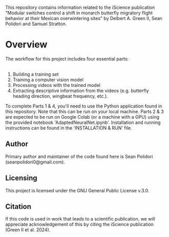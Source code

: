 This repository contains information related to the iScience publication "Modular switches control a shift in monarch butterfly migratory flight behavior at their Mexican overwintering sites" by Delbert A. Green II, Sean Polidori and Samuel Stratton.

<h1>Overview</h1>
The workflow for this project includes four essential parts:
<br/><br/>

<ol>
    <li>Building a training set</li>
    <li>Training a computer vision model</li>
    <li>Processing videos with the trained model</li>
    <li>Extracting descriptive information from the videos (e.g. butterfly heading direction, wingbeat frequency, etc.).</li>
</ol>

To complete Parts 1 & 4, you'll need to use the Python application found in this repository. Note that this can be run on your local machine. Parts 2 & 3 are expected to be run on Google Colab (or a machine with a GPU) using the provided notebook 'AdaptedNeuralNet.ipynb'. Installation and running instructions can be found in the 'INSTALLATION & RUN' file.

<h2>Author</h2>
Primary author and maintainer of the code found here is Sean Polidori (seanpolidori0@gmail.com). 

<h2>Licensing</h2>
This project is licensed under the GNU General Public License v.3.0.

<h2>Citation</h2>
If this code is used in work that leads to a scientific publication, we will appreciate acknowledgement of this  by citing the iScience publication (Green II et al. 2024).
